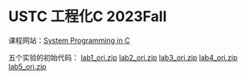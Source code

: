 # USTC 工程化C 2023Fall

课程网站：[System Programming in C](https://csslab-ustc.github.io/courses/sysprog/index.html)

五个实验的初始代码：
[lab1_ori.zip](lab1/lab1_ori.zip)
[lab2_ori.zip](lab2/lab2_ori.zip)
[lab3_ori.zip](lab2/lab3_ori.zip)
[lab4_ori.zip](lab2/lab4_ori.zip)
[lab5_ori.zip](lab2/lab5_ori.zip)
